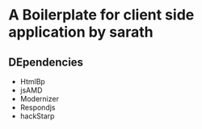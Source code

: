 # A Boilerplate for client side application by sarath
## DEpendencies
+ HtmlBp
+ jsAMD
+ Modernizer
+ Respondjs
+ hackStarp



